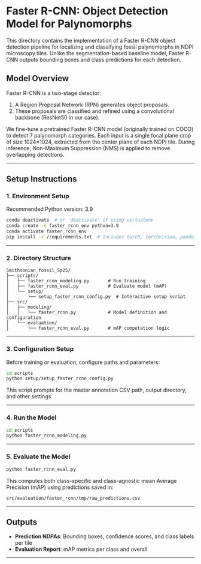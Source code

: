# Faster R-CNN: Object Detection Model for Palynomorphs

This directory contains the implementation of a Faster R-CNN object detection pipeline for localizing and classifying fossil palynomorphs in NDPI microscopy tiles. Unlike the segmentation-based baseline model, Faster R-CNN outputs bounding boxes and class predictions for each detection.

## Model Overview

Faster R-CNN is a two-stage detector:

1. A Region Proposal Network (RPN) generates object proposals.
2. These proposals are classified and refined using a convolutional backbone (ResNet50 in our case).

We fine-tune a pretrained Faster R-CNN model (originally trained on COCO) to detect 7 palynomorph categories. Each input is a single focal plane crop of size 1024×1024, extracted from the center plane of each NDPI tile. During inference, Non-Maximum Suppression (NMS) is applied to remove overlapping detections.

---

## Setup Instructions

### 1. Environment Setup

Recommended Python version: 3.9

```bash
conda deactivate  # or 'deactivate' if using virtualenv
conda create -n faster_rcnn_env python=3.9
conda activate faster_rcnn_env
pip install -r /requirements.txt  # Includes torch, torchvision, pandas, etc.
```

---

### 2. Directory Structure

```
Smithsonian_fossil_Sp25/
├── scripts/
│   ├── faster_rcnn_modeling.py       # Run training
│   ├── faster_rcnn_eval.py           # Evaluate model (mAP)
│   └── setup/
│       └── setup_faster_rcnn_config.py  # Interactive setup script
├── src/
│   ├── modeling/
│   │   └── faster_rcnn.py            # Model definition and configuration
│   └── evaluation/
│       └── faster_rcnn_eval.py       # mAP computation logic
```

---

### 3. Configuration Setup

Before training or evaluation, configure paths and parameters:

```bash
cd scripts
python setup/setup_faster_rcnn_config.py
```

This script prompts for the master annotation CSV path, output directory, and other settings.

---

### 4. Run the Model

```bash
cd scripts
python faster_rcnn_modeling.py
```

---

### 5. Evaluate the Model

```bash
python faster_rcnn_eval.py
```

This computes both class-specific and class-agnostic mean Average Precision (mAP) using predictions saved in:

```
src/evaluation/faster_rcnn/tmp/raw_predictions.csv
```

---

## Outputs

* **Prediction NDPAs**: Bounding boxes, confidence scores, and class labels per tile
* **Evaluation Report**: mAP metrics per class and overall

---
